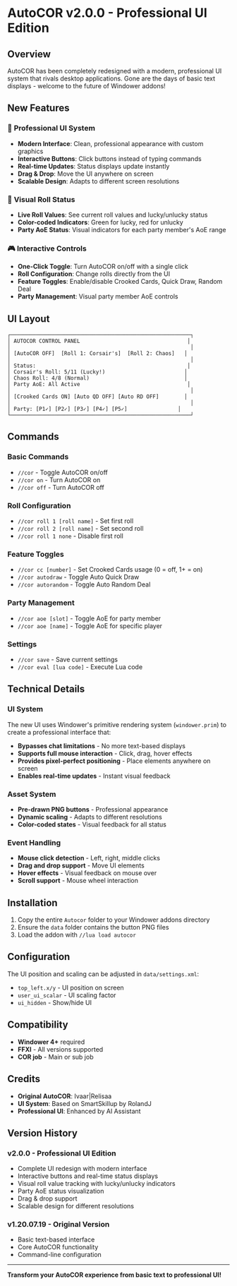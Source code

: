 # AutoCOR v2.0.0 - Professional UI Edition

## Overview
AutoCOR has been completely redesigned with a modern, professional UI system that rivals desktop applications. Gone are the days of basic text displays - welcome to the future of Windower addons!

## New Features

### 🎨 **Professional UI System**
- **Modern Interface**: Clean, professional appearance with custom graphics
- **Interactive Buttons**: Click buttons instead of typing commands
- **Real-time Updates**: Status displays update instantly
- **Drag & Drop**: Move the UI anywhere on screen
- **Scalable Design**: Adapts to different screen resolutions

### 🎯 **Visual Roll Status**
- **Live Roll Values**: See current roll values and lucky/unlucky status
- **Color-coded Indicators**: Green for lucky, red for unlucky
- **Party AoE Status**: Visual indicators for each party member's AoE range

### 🎮 **Interactive Controls**
- **One-Click Toggle**: Turn AutoCOR on/off with a single click
- **Roll Configuration**: Change rolls directly from the UI
- **Feature Toggles**: Enable/disable Crooked Cards, Quick Draw, Random Deal
- **Party Management**: Visual party member AoE controls

## UI Layout

```
┌─────────────────────────────────────────────────────────┐
│ AUTOCOR CONTROL PANEL                                  │
│                                                         │
│ [AutoCOR OFF]  [Roll 1: Corsair's]  [Roll 2: Chaos]   │
│                                                         │
│ Status:                                                │
│ Corsair's Roll: 5/11 (Lucky!)                         │
│ Chaos Roll: 4/8 (Normal)                              │
│ Party AoE: All Active                                  │
│                                                         │
│ [Crooked Cards ON] [Auto QD OFF] [Auto RD OFF]        │
│                                                         │
│ Party: [P1✓] [P2✓] [P3✓] [P4✓] [P5✓]                │
└─────────────────────────────────────────────────────────┘
```

## Commands

### Basic Commands
- `//cor` - Toggle AutoCOR on/off
- `//cor on` - Turn AutoCOR on
- `//cor off` - Turn AutoCOR off

### Roll Configuration
- `//cor roll 1 [roll name]` - Set first roll
- `//cor roll 2 [roll name]` - Set second roll
- `//cor roll 1 none` - Disable first roll

### Feature Toggles
- `//cor cc [number]` - Set Crooked Cards usage (0 = off, 1+ = on)
- `//cor autodraw` - Toggle Auto Quick Draw
- `//cor autorandom` - Toggle Auto Random Deal

### Party Management
- `//cor aoe [slot]` - Toggle AoE for party member
- `//cor aoe [name]` - Toggle AoE for specific player

### Settings
- `//cor save` - Save current settings
- `//cor eval [lua code]` - Execute Lua code

## Technical Details

### UI System
The new UI uses Windower's primitive rendering system (`windower.prim`) to create a professional interface that:
- **Bypasses chat limitations** - No more text-based displays
- **Supports full mouse interaction** - Click, drag, hover effects
- **Provides pixel-perfect positioning** - Place elements anywhere on screen
- **Enables real-time updates** - Instant visual feedback

### Asset System
- **Pre-drawn PNG buttons** - Professional appearance
- **Dynamic scaling** - Adapts to different resolutions
- **Color-coded states** - Visual feedback for all status

### Event Handling
- **Mouse click detection** - Left, right, middle clicks
- **Drag and drop support** - Move UI elements
- **Hover effects** - Visual feedback on mouse over
- **Scroll support** - Mouse wheel interaction

## Installation

1. Copy the entire `Autocor` folder to your Windower addons directory
2. Ensure the `data` folder contains the button PNG files
3. Load the addon with `//lua load autocor`

## Configuration

The UI position and scaling can be adjusted in `data/settings.xml`:
- `top_left.x/y` - UI position on screen
- `user_ui_scalar` - UI scaling factor
- `ui_hidden` - Show/hide UI

## Compatibility

- **Windower 4+** required
- **FFXI** - All versions supported
- **COR job** - Main or sub job

## Credits

- **Original AutoCOR**: Ivaar|Relisaa
- **UI System**: Based on SmartSkillup by RolandJ
- **Professional UI**: Enhanced by AI Assistant

## Version History

### v2.0.0 - Professional UI Edition
- Complete UI redesign with modern interface
- Interactive buttons and real-time status displays
- Visual roll value tracking with lucky/unlucky indicators
- Party AoE status visualization
- Drag & drop support
- Scalable design for different resolutions

### v1.20.07.19 - Original Version
- Basic text-based interface
- Core AutoCOR functionality
- Command-line configuration

---

**Transform your AutoCOR experience from basic text to professional UI!** 